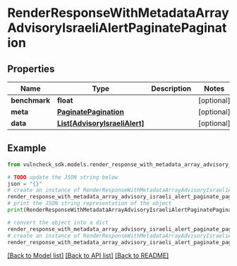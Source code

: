 # RenderResponseWithMetadataArrayAdvisoryIsraeliAlertPaginatePagination


## Properties

Name | Type | Description | Notes
------------ | ------------- | ------------- | -------------
**benchmark** | **float** |  | [optional] 
**meta** | [**PaginatePagination**](PaginatePagination.md) |  | [optional] 
**data** | [**List[AdvisoryIsraeliAlert]**](AdvisoryIsraeliAlert.md) |  | [optional] 

## Example

```python
from vulncheck_sdk.models.render_response_with_metadata_array_advisory_israeli_alert_paginate_pagination import RenderResponseWithMetadataArrayAdvisoryIsraeliAlertPaginatePagination

# TODO update the JSON string below
json = "{}"
# create an instance of RenderResponseWithMetadataArrayAdvisoryIsraeliAlertPaginatePagination from a JSON string
render_response_with_metadata_array_advisory_israeli_alert_paginate_pagination_instance = RenderResponseWithMetadataArrayAdvisoryIsraeliAlertPaginatePagination.from_json(json)
# print the JSON string representation of the object
print(RenderResponseWithMetadataArrayAdvisoryIsraeliAlertPaginatePagination.to_json())

# convert the object into a dict
render_response_with_metadata_array_advisory_israeli_alert_paginate_pagination_dict = render_response_with_metadata_array_advisory_israeli_alert_paginate_pagination_instance.to_dict()
# create an instance of RenderResponseWithMetadataArrayAdvisoryIsraeliAlertPaginatePagination from a dict
render_response_with_metadata_array_advisory_israeli_alert_paginate_pagination_from_dict = RenderResponseWithMetadataArrayAdvisoryIsraeliAlertPaginatePagination.from_dict(render_response_with_metadata_array_advisory_israeli_alert_paginate_pagination_dict)
```
[[Back to Model list]](../README.md#documentation-for-models) [[Back to API list]](../README.md#documentation-for-api-endpoints) [[Back to README]](../README.md)


